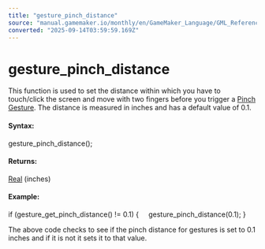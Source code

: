 ```yaml
---
title: "gesture_pinch_distance"
source: "manual.gamemaker.io/monthly/en/GameMaker_Language/GML_Reference/Game_Input/Gesture_Input/gesture_pinch_distance.htm"
converted: "2025-09-14T03:59:59.169Z"
---
```


# gesture\_pinch\_distance

This function is used to set the distance within which you have to touch/click the screen and move with two fingers before you trigger a [Pinch Gesture](../../../../../../../The_Asset_Editors/Object_Properties/Gesture_Events.md). The distance is measured in inches and has a default value of 0.1.

#### **Syntax:**

gesture\_pinch\_distance();

#### Returns:

[Real](../../../GML_Overview/Data_Types.md) (inches)

#### Example:

if (gesture\_get\_pinch\_distance() != 0.1)
{
    gesture\_pinch\_distance(0.1);
}

The above code checks to see if the pinch distance for gestures is set to 0.1 inches and if it is not it sets it to that value.